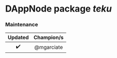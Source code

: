 <!-- :female_detective: Looking for a new champion -->

# DAppNode package _teku_

### Maintenance

<!--Table with champion/s mantainers, versions and update status -->
<!--UPDATED: :x: OR :heavy_check_mark: -->

|      Updated       |   Champion/s   |
| :----------------: | :------------: |
| :heavy_check_mark: | @mgarciate |
